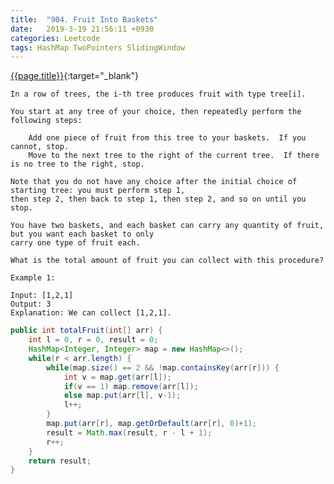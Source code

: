 ```yaml
---
title:  "904. Fruit Into Baskets"
date:   2019-3-19 21:56:11 +0930
categories: Leetcode
tags: HashMap TwoPointers SlidingWindow
---
```


[{{page.title}}](){:target="_blank"}

    In a row of trees, the i-th tree produces fruit with type tree[i].

    You start at any tree of your choice, then repeatedly perform the following steps:

        Add one piece of fruit from this tree to your baskets.  If you cannot, stop.
        Move to the next tree to the right of the current tree.  If there is no tree to the right, stop.

    Note that you do not have any choice after the initial choice of starting tree: you must perform step 1,
    then step 2, then back to step 1, then step 2, and so on until you stop.

    You have two baskets, and each basket can carry any quantity of fruit, but you want each basket to only
    carry one type of fruit each.

    What is the total amount of fruit you can collect with this procedure?

    Example 1:

    Input: [1,2,1]
    Output: 3
    Explanation: We can collect [1,2,1].


```java
public int totalFruit(int[] arr) {
    int l = 0, r = 0, result = 0;
    HashMap<Integer, Integer> map = new HashMap<>();
    while(r < arr.length) {
        while(map.size() == 2 && !map.containsKey(arr[r])) {
            int v = map.get(arr[l]);
            if(v == 1) map.remove(arr[l]);
            else map.put(arr[l], v-1);
            l++;
        }
        map.put(arr[r], map.getOrDefault(arr[r], 0)+1);
        result = Math.max(result, r - l + 1);
        r++;
    }
    return result;
}
```
